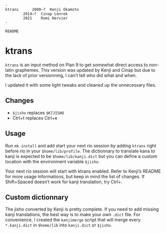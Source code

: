 ````
-
ktrans		2000—?	Kenji Okamoto
		2014—?	Cinap Lenrek
		2021	Romi Hervier
-

README
````

# ktrans

`ktrans` is an input method on Plan 9 to get somewhat direct access to non-latin graphemes. This version was updated by Kenji and Cinap but due to the lack of prior versionning, I can’t tell who did what and when.

I updated it with some light tweaks and cleaned up the unnecessary files.


## Changes

- `$jisho` replaces `$KTJISHO`
- Ctrl+t replaces Ctrl+e


## Usage

Run `mk install` and add start your next rio session by adding `ktrans` right before rio in your `$home/lib/profile`. The dictionnary to translate kana to kanji is expected to be `$home/lib/kanji.dict` but you can define a custom location with the environment variable `$jisho`.

Your next rio session will start with ktrans enabled. Refer to Kenji’s README for more usage informations, but keep in mind the list of changes. If Shift+Spaced doesn’t work for kanji translation, try Ctrl+\.


## Custom dictionnary

The jisho converted by Kenji is pretty complete. If you need to add missing kanji translations, the best way is to make your own `.dict` file. For convenience, I created the `kanjimerge` script that will merge every `*.kanji.dict` in `$home/lib` into `kanji.dict` or `$jisho`.
